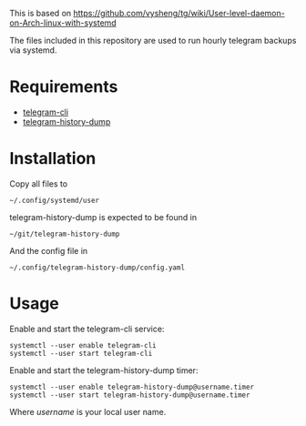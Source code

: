 This is based on https://github.com/vysheng/tg/wiki/User-level-daemon-on-Arch-linux-with-systemd

The files included in this repository are used to run hourly telegram backups via systemd.

# Requirements

* [telegram-cli](https://github.com/vysheng/tg)
* [telegram-history-dump](https://github.com/tvdstaaij/telegram-history-dump)

# Installation

Copy all files to

```
~/.config/systemd/user
```

telegram-history-dump is expected to be found in

```
~/git/telegram-history-dump
```

And the config file in

```
~/.config/telegram-history-dump/config.yaml
```

# Usage

Enable and start the telegram-cli service:

```
systemctl --user enable telegram-cli
systemctl --user start telegram-cli
```

Enable and start the telegram-history-dump timer:

```
systemctl --user enable telegram-history-dump@username.timer
systemctl --user start telegram-history-dump@username.timer
```

Where _username_ is your local user name.
